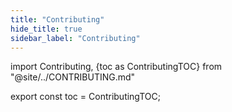 ```yaml
---
title: "Contributing"
hide_title: true
sidebar_label: "Contributing"
---
```


import Contributing, {toc as ContributingTOC} from "@site/../CONTRIBUTING.md"

<Contributing />

export const toc = ContributingTOC;
